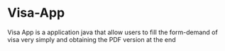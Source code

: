 # Visa-App
Visa App is a application java that allow users to fill the form-demand of visa very simply and obtaining the PDF version at the end

